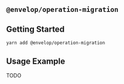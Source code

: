 ## `@envelop/operation-migration`

## Getting Started

```
yarn add @envelop/operation-migration
```

## Usage Example

TODO
